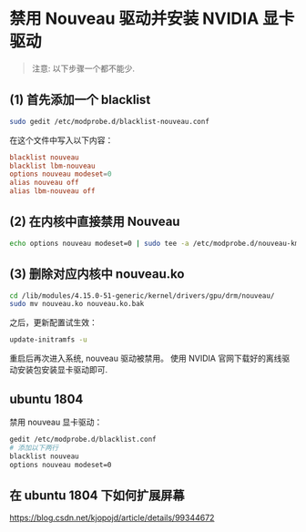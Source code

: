 # 禁用 Nouveau 驱动并安装 NVIDIA 显卡驱动

> 注意: 以下步骤一个都不能少.   

## (1) 首先添加一个 blacklist  

```bash
sudo gedit /etc/modprobe.d/blacklist-nouveau.conf
```

在这个文件中写入以下内容：  

```conf
blacklist nouveau
blacklist lbm-nouveau
options nouveau modeset=0
alias nouveau off
alias lbm-nouveau off
```

## (2) 在内核中直接禁用 Nouveau  

```bash
echo options nouveau modeset=0 | sudo tee -a /etc/modprobe.d/nouveau-kms.conf
``` 

## (3) 删除对应内核中 nouveau.ko  

```bash
cd /lib/modules/4.15.0-51-generic/kernel/drivers/gpu/drm/nouveau/
sudo mv nouveau.ko nouveau.ko.bak
```

之后，更新配置试生效：

```bash
update-initramfs -u
```

重启后再次进入系统, nouveau 驱动被禁用。 使用 NVIDIA 官网下载好的离线驱动安装包安装显卡驱动即可.    


## ubuntu 1804 

禁用 nouveau 显卡驱动：    

```bash
gedit /etc/modprobe.d/blacklist.conf 
# 添加以下两行
blacklist nouveau 
options nouveau modeset=0
```

## 在 ubuntu 1804 下如何扩展屏幕  

https://blog.csdn.net/kjopojd/article/details/99344672  
